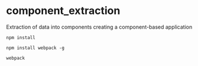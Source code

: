 # component_extraction
Extraction of data into components creating a component-based application

```
npm install
```
```
npm install webpack -g
```

```
webpack
```
